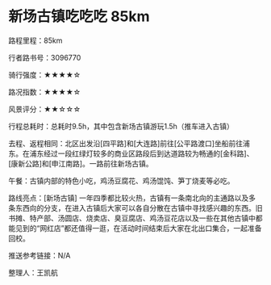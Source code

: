# 新场古镇吃吃吃 85km

路程里程：85km

行者路书号：3096770

骑行强度：★★★★☆

路况指数：★★★★☆

风景评分：★★☆☆☆

行程总耗时：总耗时9.5h，其中包含新场古镇游玩1.5h（推车进入古镇）

去程、返程相同：北区出发沿\[四平路]和\[大连路]前往\[公平路渡口]坐船前往浦东。在浦东经过一段红绿灯较多的商业区路段后到达道路较为畅通的\[金科路]、\[康新公路]和\[申江南路]。一路前往新场古镇。

午餐：古镇内部的特色小吃，鸡汤豆腐花、鸡汤馄饨、笋丁烧麦等必吃。

路线亮点：\[新场古镇] 一年四季都比较火热，古镇有一条南北向的主通路以及多条东西向的分支，在进入古镇后大家可以各自分散在古镇中寻找感兴趣的东西。旧书摊、特产部、汤圆店、烧卖店、臭豆腐店、鸡汤豆花店以及一些在其他古镇中都能见到的“网红店”都还值得一逛，在活动时间结束后大家在北出口集合，一起准备回校。

推送参考链接：N/A

整理人：王凯航
